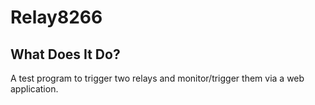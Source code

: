 # Relay8266

## What Does It Do?

A test program to trigger two relays and monitor/trigger them via a web application.